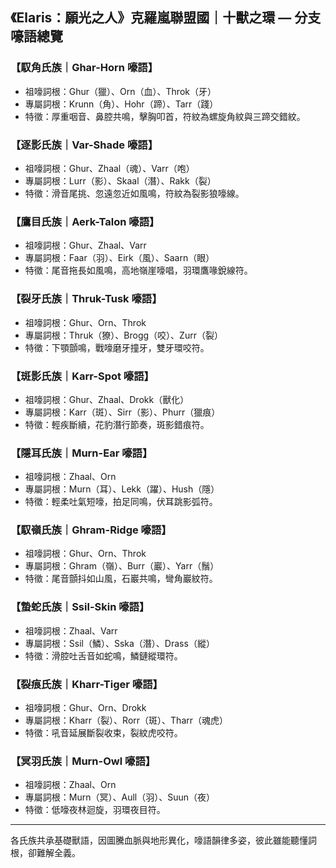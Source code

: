 
## 《Elaris：願光之人》克羅嵐聯盟國｜十獸之環 — 分支嚎語總覽

### 【馭角氏族｜Ghar-Horn 嚎語】
- 祖嚎詞根：Ghur（獵）、Orn（血）、Throk（牙）
- 專屬詞根：Krunn（角）、Hohr（蹄）、Tarr（踐）
- 特徵：厚重咽音、鼻腔共鳴，擊胸叩首，符紋為螺旋角紋與三蹄交錯紋。

### 【逐影氏族｜Var-Shade 嚎語】
- 祖嚎詞根：Ghur、Zhaal（魂）、Varr（咆）
- 專屬詞根：Lurr（影）、Skaal（潛）、Rakk（裂）
- 特徵：滑音尾挑、忽遠忽近如風鳴，符紋為裂影狼嚎線。

### 【鷹目氏族｜Aerk-Talon 嚎語】
- 祖嚎詞根：Ghur、Zhaal、Varr
- 專屬詞根：Faar（羽）、Eirk（風）、Saarn（眼）
- 特徵：尾音拖長如風鳴，高地嶺崖嚎唱，羽環鷹喙銳線符。

### 【裂牙氏族｜Thruk-Tusk 嚎語】
- 祖嚎詞根：Ghur、Orn、Throk
- 專屬詞根：Thruk（獠）、Brogg（咬）、Zurr（裂）
- 特徵：下顎顫鳴，戰嚎磨牙撞牙，雙牙環咬符。

### 【斑影氏族｜Karr-Spot 嚎語】
- 祖嚎詞根：Ghur、Zhaal、Drokk（獸化）
- 專屬詞根：Karr（斑）、Sirr（影）、Phurr（獵痕）
- 特徵：輕疾斷續，花豹潛行節奏，斑影錯痕符。

### 【隱耳氏族｜Murn-Ear 嚎語】
- 祖嚎詞根：Zhaal、Orn
- 專屬詞根：Murn（耳）、Lekk（躍）、Hush（隱）
- 特徵：輕柔吐氣短嚎，拍足同鳴，伏耳跳影弧符。

### 【馭嶺氏族｜Ghram-Ridge 嚎語】
- 祖嚎詞根：Ghur、Orn、Throk
- 專屬詞根：Ghram（嶺）、Burr（巖）、Yarr（鬚）
- 特徵：尾音顫抖如山風，石巖共鳴，彎角巖紋符。

### 【蟄蛇氏族｜Ssil-Skin 嚎語】
- 祖嚎詞根：Zhaal、Varr
- 專屬詞根：Ssil（鱗）、Sska（潛）、Drass（縱）
- 特徵：滑腔吐舌音如蛇鳴，鱗鏈縱環符。

### 【裂痕氏族｜Kharr-Tiger 嚎語】
- 祖嚎詞根：Ghur、Orn、Drokk
- 專屬詞根：Kharr（裂）、Rorr（斑）、Tharr（魂虎）
- 特徵：吼音延展斷裂收束，裂紋虎咬符。

### 【冥羽氏族｜Murn-Owl 嚎語】
- 祖嚎詞根：Zhaal、Orn
- 專屬詞根：Murn（冥）、Aull（羽）、Suun（夜）
- 特徵：低嚎夜林迴旋，羽環夜目符。

---

各氏族共承基礎獸語，因圖騰血脈與地形異化，嚎語韻律多姿，彼此雖能聽懂詞根，卻難解全義。
